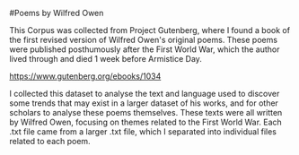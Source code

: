#Poems by Wilfred Owen

This Corpus was collected from Project Gutenberg, where I found a book of the first revised version of Wilfred Owen's original poems. 
These poems were published posthumously after the First World War, which the author lived through and died 1 week before Armistice Day.

https://www.gutenberg.org/ebooks/1034 

I collected this dataset to analyse the text and language used to discover some trends that may exist in a larger dataset of his works, and for other scholars to analyse these poems themselves.
These texts were all written by Wilfred Owen, focusing on themes related to the First World War.
Each .txt file came from a larger .txt file, which I separated into individual files related to each poem.

